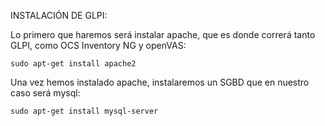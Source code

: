 INSTALACIÓN DE GLPI:

Lo primero que haremos será instalar apache, que es donde correrá tanto GLPI, como OCS Inventory NG y openVAS:

``` sudo apt-get install apache2 ```

Una vez hemos instalado apache, instalaremos un SGBD que en nuestro caso será mysql:

``` sudo apt-get install mysql-server ```
